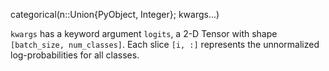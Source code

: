 categorical(n::Union{PyObject, Integer}; kwargs...)

`kwargs` has a keyword argument `logits`, a 2-D Tensor with shape `[batch_size, num_classes]`.   Each slice `[i, :]` represents the unnormalized log-probabilities for all classes.
